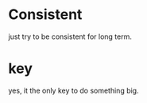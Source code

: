 # Consistent
just try to be consistent for long term.

# key
yes, it the only key to do something big.